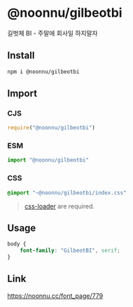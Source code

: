 # @noonnu/gilbeotbi
길벗체 BI - 주말에 회사일 하지말자

## Install
```sh
npm i @noonnu/gilbeotbi
```
## Import
### CJS
```js
require("@noonnu/gilbeotbi")
```
### ESM
```js
import "@noonnu/gilbeotbi"
```
### CSS 
```css
@import "~@noonnu/gilbeotbi/index.css"
```
> [css-loader](https://github.com/webpack-contrib/css-loader) are required.

## Usage
```css
body {
    font-family: "GilbeotBI", serif;
}
```

## Link
https://noonnu.cc/font_page/779